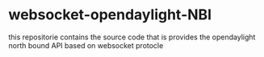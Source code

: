 # websocket-opendaylight-NBI
this repositorie contains the  source code that is provides the opendaylight north bound API based on websocket protocle 
